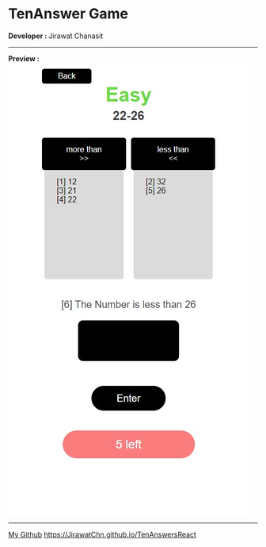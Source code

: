 <h1> TenAnswer Game </h1>
<b> Developer : </b> Jirawat Chanasit  <hr>
<b> Preview : </b><br>
<img src='./document/gameplay.jpg' alt='sample'><hr>
<a href="https://github.com/JirawatChn/TenAnswersReact">My Github</a>
<a href="https://JirawatChn.github.io/TenAnswersReact/" target="_new">https://JirawatChn.github.io/TenAnswersReact</a>